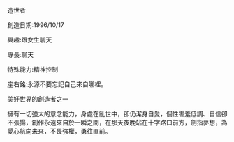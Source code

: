 造世者

創造日期:1996/10/17

興趣:跟女生聊天

專長:聊天

特殊能力:精神控制

座右銘:永源不要忘記自己來自哪裡。

美好世界的創造者之一

擁有一切強大的意念能力，身處在亂世中，卻仍潔身自愛，個性害羞低調、自信卻不張揚，創作永遠來自於一瞬之間，在那天夜晚站在十字路口前方，劍指夢想，為愛心航向未來，不畏強權，勇往直前。
